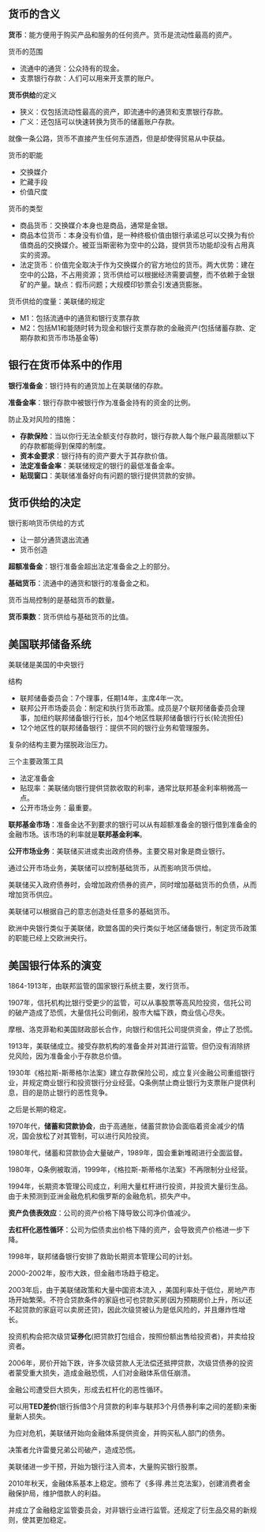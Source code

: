 ## 货币的含义

**货币**：能方便用于购买产品和服务的任何资产。货币是流动性最高的资产。



货币的范围

+ 流通中的通货：公众持有的现金。
+ 支票银行存款：人们可以用来开支票的账户。

**货币供给**的定义

+ 狭义：仅包括流动性最高的资产，即流通中的通货和支票银行存款。
+ 广义：还包括可以快速转换为货币的储蓄账户存款。

就像一条公路，货币不直接产生任何东道西，但是却使得贸易从中获益。



货币的职能

+ 交换媒介
+ 贮藏手段
+ 价值尺度

货币的类型

+ 商品货币：交换媒介本身也是商品，通常是金银。
+ 商品本位货币：本身没有价值，是一种终极价值由银行承诺总可以交换为有价值商品的交换媒介。被亚当斯密称为空中的公路，提供货币功能却没有占用真实的资源。
+ 法定货币：价值完全取决于作为交换媒介的官方地位的货币。两大优势：建在空中的公路，不占用资源；货币供给可以根据经济需要调整，而不依赖于金银矿的产量。缺点：假币问题；大规模印钞票会引发通货膨胀。

货币供给的度量：美联储的规定

+ M1：包括流通中的通货和银行支票存款
+ M2：包括M1和能随时转为现金和银行支票存款的金融资产(包括储蓄存款、定期存款和货币市场基金等)



## 银行在货币体系中的作用

**银行准备金**：银行持有的通货加上在美联储的存款。

**准备金率**：银行存款中被银行作为准备金持有的资金的比例。



防止及对风险的措施：

+ **存款保险**：当以你行无法全额支付存款时，银行存款人每个账户最高限额以下的存款都能得到保障的制度。
+ **资本金要求**：银行持有的资产要大于其存款价值。
+ **法定准备金率**：美联储规定的银行的最低准备金率。
+ **贴现窗口**：美联储准备好向有问题的银行提供贷款的安排。



## 货币供给的决定

银行影响货币供给的方式

+ 让一部分通货退出流通
+ 货币创造



**超额准备金**：银行准备金超出法定准备金之上的部分。





**基础货币**：流通中的通货和银行的准备金之和。



货币当局控制的是基础货币的数量。



**货币乘数**：货币供给与基础货币的比值。



## 美国联邦储备系统

美联储是美国的中央银行



结构

+ 联邦储备委员会：7个理事，任期14年，主席4年一次。
+ 联邦公开市场委员会：制定和执行货币政策。成员是7个联邦储备委员会理事，加纽约联邦储备银行行长，加4个地区性联邦储备银行行长(轮流担任)
+ 12个地区性的联邦储备银行：提供不同的银行业务和管理服务。

复杂的结构主要为摆脱政治压力。



三个主要政策工具

+ 法定准备金
+ 贴现率：美联储向银行提供贷款收取的利率，通常比联邦基金利率稍微高一点。
+ 公开市场业务：最重要。

**联邦基金市场**：准备金达不到要求的银行可以从有超额准备金的银行借到准备金的金融市场。该市场的利率就是**联邦基金利率**。



**公开市场业务**：美联储买进或卖出政府债券。主要交易对象是商业银行。



通过公开市场业务，美联储可以控制基础货币，从而影响货币供给。



美联储买入政府债券时，会增加政府债券的资产，同时增加基础货币的负债，从而增加货币供应。



美联储可以根据自己的意志创造处任意多的基础货币。



欧洲中央银行类似于美联储，欧盟各国的央行类似于地区储备银行，制定货币政策的职能已经上交欧洲央行。



## 美国银行体系的演变



1864-1913年，由联邦监管的国家银行系统主要，发行货币。



1907年，信托机构比银行受更少的监管，可以从事股票等高风险投资，信托公司的破产造成了恐慌，大量信托公司倒闭，股市大幅下跌，商业信心尽失。

摩根、洛克菲勒和美国财政部长合作，向银行和信托公司提供资金，停止了恐慌。



1913年，美联储成立。接受存款机构的准备金并对其进行监管。但仍没有消除挤兑风险，因为准备金小于存款总价值。



1930年《格拉斯-斯蒂格尔法案》建立存款保险公司，成立复兴金融公司重组银行业，并规定商业银行和投资银行分业经营。Q条例禁止商业银行为支票账户提供利息，目的是防止银行的恶性竞争。



之后是长期的稳定。



1970年代，**储蓄和贷款协会**，由于高通胀，储蓄贷款协会面临着资金减少的情况，国会放松了对其管制，可以进行风险投资。

1980年代，储蓄和贷款协会大量破产，1989年，国会重新堆砌进行全面监督。



1980年，Q条例被取消，1999年，《格拉斯-斯蒂格尔法案》不再限制分业经营。



1994年，长期资本管理公司成立，利用大量杠杆进行投资，并投资大量衍生品。由于未预测到亚洲金融危机和俄罗斯的金融危机，损失产中。

**资产负债表效应**：公司的资产价格下降导致公司净价值减少。

**去杠杆化恶性循环**：公司为偿债卖出价格下降的资产，会导致资产价格进一步下降。



1998年，联邦储备银行安排了救助长期资本管理公司的计划。



2000-2002年，股市大跌，但金融市场趋于稳定。



2003年后，由于美联储政策和大量中国资本流入 ，美国利率处于低位，房地产市场开始繁荣。不符合贷款条件的家庭也可也贷款买房(因为预期房价上升，所以还不起贷款的家庭可以卖房还贷)，因此次级贷被认为是低风险的，并且爆炸性增长。



投资机构会把次级贷**证券化**(把贷款打包组合，按照份额出售给投资者)，并卖给投资者。



2006年，房价开始下跌，许多次级贷款人无法偿还抵押贷款，次级贷债券的投资者蒙受重大损失，造成金融恐慌，人们对金融体系信任崩溃。

金融公司遭受巨大损失，形成去杠杆化的恶性循环。



可以用**TED差价**(银行拆借3个月贷款的利率与联邦3个月债券利率之间的差额)来衡量新人损失。



为应对危机，美联储开始向金融体系提供资金，并购买私人部门的债务。

决策者允许雷曼兄弟公司破产，造成恐慌。

美联储进一步干预，开始为银行注入资本，大量购买银行股票。



2010年秋天，金融体系基本上稳定。颁布了《多得.弗兰克法案》，创建消费者金融保护局，维护借款人的利益。

并成立了金融稳定监管委员会，对非银行业进行监管。还规定了衍生品交易的新规则，使其更加稳定。







